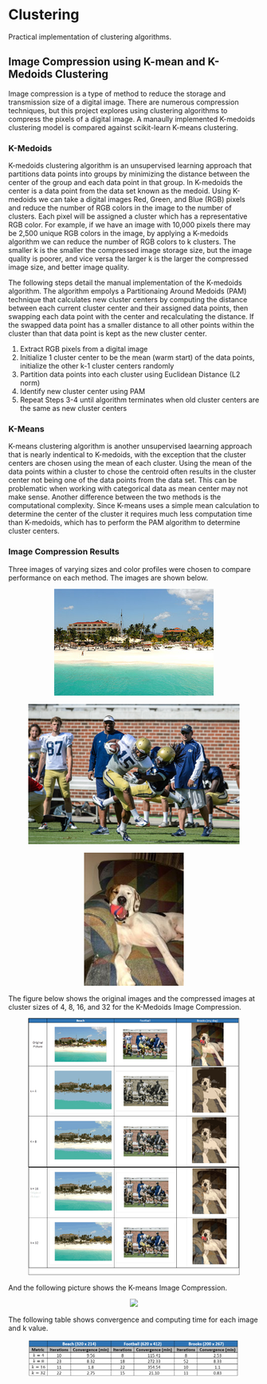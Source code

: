 # Clustering
Practical implementation of clustering algorithms.

## Image Compression using K-mean and K-Medoids Clustering

Image compression is a type of method to reduce the storage and transmission size of a digital image. There are numerous compression techniques, but this project explores using  clustering algorithms to compress the pixels of a digital image. A manaully implemented K-medoids clustering model is compared against scikit-learn K-means clustering.

### K-Medoids

K-medoids clustering algorithm is an unsupervised learning approach that partitions data points into groups by minimizing the distance between the center of the group and each data point in that group. In K-medoids the center is a data point from the data set known as the medoid. Using K-medoids we can take a digital images Red, Green, and Blue (RGB) pixels and reduce the number of RGB colors in the image to the number of clusters. Each pixel will be assigned a cluster which has a representative RGB color. For example, if we have an image with 10,000 pixels there may be 2,500 unique RGB colors in the image, by applying a K-medoids algorithm we can reduce the number of RGB colors to k clusters. The smaller k is the smaller the compressed image storage size, but the image quality is poorer, and vice versa the larger k is the larger the compressed image size, and better image quality.

The following steps detail the manual implementation of the K-medoids algorithm. The algorithm empolys a Partitionaing Around Medoids (PAM) technique that calculates new cluster centers by computing the distance between each current cluster center and their assigned data points, then swapping each data point with the center and recalculating the distance. If the swapped data point has a smaller distance to all other points within the cluster than that data point is kept as the new cluster center.

1. Extract RGB pixels from a digital image
2. Initialize 1 cluster center to be the mean (warm start) of the data points, initialize the other k-1 cluster centers randomly
3. Partition data points into each cluster using Euclidean Distance (L2 norm)
4. Identify new cluster center using PAM
5. Repeat Steps 3-4 until algorithm terminates when old cluster centers are the same as new cluster centers

### K-Means

K-means clustering algorithm is another unsupervised laearning approach that is nearly indentical to K-medoids, with the exception that the cluster centers are chosen using the mean of each cluster. Using the mean of the data points within a cluster to chose the centroid often results in the cluster center not being one of the data points from the data set. This can be problematic when working with categorical data as mean center may not make sense. Another difference between the two methods is the computational complexity. Since K-means uses a simple mean calculation to determine the center of the cluster it requires much less computation time than K-medoids, which has to perform the PAM algorithm to determine cluster centers.

### Image Compression Results

Three images of varying sizes and color profiles were chosen to compare performance on each method. The images are shown below.

 <p align="center">
  </p>
<figure>
  <p align="center">
    <img src="https://github.com/bwalzer4/Clustering/blob/main/visuals/beach.bmp?raw=True" />
  </p>
</figure>

 <p align="center">
  </p>
<figure>
  <p align="center">
    <img src="https://github.com/bwalzer4/Clustering/blob/main/visuals/football.bmp?raw=True" />
  </p>
</figure>

 <p align="center">
  </p>
<figure>
  <p align="center">
    <img src="https://github.com/bwalzer4/Clustering/blob/main/visuals/brooks.jpg?raw=True" />
  </p>
</figure>

The figure below shows the original images and the compressed images at cluster sizes of 4, 8, 16, and 32 for the K-Medoids Image Compression.

 <p align="center">
  </p>
<figure>
  <p align="center">
    <img src="https://github.com/bwalzer4/Clustering/blob/main/visuals/medoids_picture_table.png?raw=True" />
  </p>
</figure>

And the following picture shows the K-means Image Compression.

 <p align="center">
  </p>
<figure>
  <p align="center">
    <img src="https://github.com/bwalzer4/Clustering/blob/main/visuals/means_picture_table.png?raw=True" />
  </p>
</figure>

The following table shows convergence and computing time for each image and k value.

<p align="center">
  </p>
<figure>
  <p align="center">
    <img src="https://github.com/bwalzer4/Clustering/blob/main/visuals/Comparison%20Table.png?raw=True" />
  </p>
</figure>







